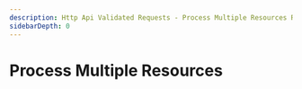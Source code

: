 ```yaml
---
description: Http Api Validated Requests - Process Multiple Resources Requests
sidebarDepth: 0
---
```


# Process Multiple Resources